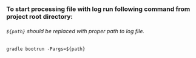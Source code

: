 ### To start processing file with log run following command from project root directory:
###### `${path}` should be replaced with proper path to log file.

```shell script
gradle bootrun -Pargs=${path} 
```

